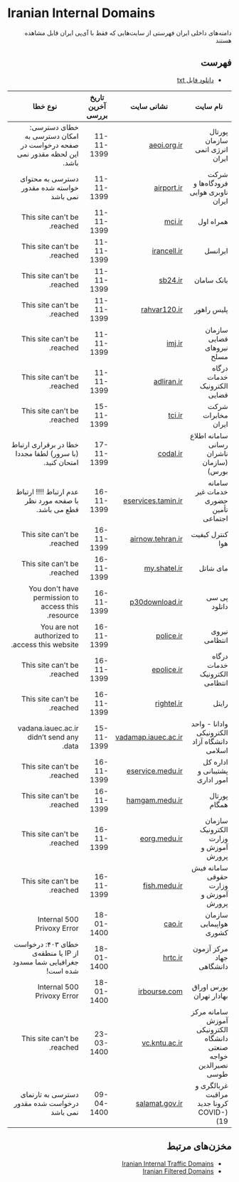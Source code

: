 # Iranian Internal Domains

<div dir='rtl'>
  
دامنه‌های داخلی ایران
فهرستی از سایت‌هایی که فقط با آی‌پی ایران قابل مشاهده هستند

## فهرست
- [دانلود فایل txt](https://github.com/amirmojiry/IranianInternalDomains/blob/main/list.txt)
  
| نام سایت | نشانی سایت | تاریخ آخرین بررسی | نوع خطا |
| ---- | ---- | ---- | --- |
| پورتال سازمان انرژی اتمی ایران | [aeoi.org.ir](https://aeoi.org.ir) | 11-11-1399 | خطای دسترسی: امکان دسترسی به صفحه درخواست در این لحظه مقدور نمی باشد.  |
| شرکت فرودگاه‌ها و ناوبری هوایی ایران | [airport.ir](https://airport.ir) | 11-11-1399 | دسترسی به محتوای خواسته شده مقدور نمی باشد |
| همراه اول | [mci.ir](https://mci.ir) | 11-11-1399 | This site can't be reached. |
| ایرانسل | [irancell.ir](https://irancell.ir) | 11-11-1399 | This site can't be reached. |
| بانک سامان | [sb24.ir](https://sb24.ir) | 11-11-1399 | This site can't be reached. |
| پلیس راهور | [rahvar120.ir](https://rahvar120.ir) | 11-11-1399 | This site can't be reached. |
| سازمان قضایی نیروهای مسلح | [imj.ir](http://imj.ir) | 11-11-1399 | This site can't be reached. |
| درگاه خدمات الکترونیک قضایی | [adliran.ir](https://adliran.ir) | 11-11-1399 | This site can't be reached. |
| شرکت مخابرات ایران | [tci.ir](https://tci.ir/) | 15-11-1399 | This site can't be reached. |
| سامانه اطلاع رسانی ناشران (سازمان بورس) | [codal.ir](https://codal.ir/) | 17-11-1399 | خطا در برقراری ارتباط (با سرور) لطفا مجددا امتحان کنید. |
| سامانه خدمات غیر حضوری تأمین اجتماعی | [eservices.tamin.ir](https://eservices.tamin.ir/) | 16-11-1399 | عدم ارتباط !!!! ارتباط با صفحه مورد نظر قطع می باشد. |
| کنترل کیفیت هوا | [airnow.tehran.ir](https://airnow.tehran.ir/) | 16-11-1399 | This site can't be reached. |
| مای شاتل | [my.shatel.ir](https://my.shatel.ir) | 16-11-1399 | This site can't be reached. |
| پی سی دانلود | [p30download.ir](https://p30download.ir) | 16-11-1399 | You don't have permission to access this resource. |
| نیروی انتظامی | [police.ir](https://police.ir/) | 16-11-1399 | You are not authorized to access this website.|
| درگاه خدمات الکترونیک انتظامی | [epolice.ir](https://epolice.ir/) | 16-11-1399 | This site can't be reached.|
| رایتل | [rightel.ir](https://www.rightel.ir/) | 16-11-1399 | This site can't be reached. |
| وادانا - واحد الکترونیکی دانشگاه آزاد اسلامی | [vadamap.iauec.ac.ir](https://vadamap.iauec.ac.ir/) | 15-11-1399 | vadana.iauec.ac.ir didn’t send any data. |
| اداره کل پشتیبانی و امور اداری | [eservice.medu.ir](https://eservice.medu.ir) | 16-11-1399 | This site can't be reached. |
| پورتال همگام | [hamgam.medu.ir](https://hamgam.medu.ir) | 16-11-1399 | This site can't be reached. |
| سازمان الکترونیک وزارت آموزش و پرورش | [eorg.medu.ir](https://eorg.medu.ir) | 16-11-1399 | This site can't be reached. |
| سامانه فیش حقوقی وزارت آموزش و پرورش | [fish.medu.ir](https://fish.medu.ir) | 16-11-1399 | This site can't be reached. |
| سازمان هواپیمایی کشوری | [cao.ir](https://cao.ir) | 18-01-1400 | 500 Internal Privoxy Error |
| مرکز آزمون جهاد دانشگاهی | [hrtc.ir](https://hrtc.ir) | 18-01-1400 | خطای ۴۰۳: درخواست از IP یا منطقه‌ی جغرافیایی شما مسدود شده است! |
| بورس اوراق بهادار تهران | [irbourse.com](http://irbourse.com) | 18-01-1400 | 500 Internal Privoxy Error |
| سامانه مرکز آموزش الکترونیکی دانشگاه صنعتی خواجه نصیرالدین طوسی | [vc.kntu.ac.ir](https://vc.kntu.ac.ir) | 23-03-1400 | This site can't be reached. |
| غربالگری و مراقبت کرونا جدید (COVID-19) | [salamat.gov.ir](http://salamat.gov.ir/) | 09-04-1400 | دسترسی به تارنمای درخواست شده مقدور نمی باشد |
  
## مخزن‌های مرتبط
- [Iranian Internal Traffic Domains](https://github.com/amirmojiry/IranianInternalTrafficDomains)
- [Iranian Filtered Domains](https://github.com/amirmojiry/IranianFilteredDomains)

</div>
